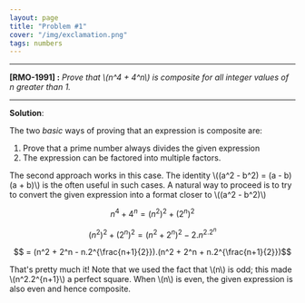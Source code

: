 ```yaml
---
layout: page
title: "Problem #1"
cover: "/img/exclamation.png"
tags: numbers
---
```


---

**[RMO-1991] :** *Prove that \\(n^4 + 4^n\\) is composite for all integer values of n greater than 1.*

---

**Solution**:

The two *basic* ways of proving that an expression is composite are:

1. Prove that a prime number always divides the given expression
2. The expression can be factored into multiple factors.

The second approach works in this case. The identity \\((a^2 - b^2) = (a - b)(a + b)\\) is the often useful in such cases. A natural way to proceed is to try to convert the given expression into a format closer to \\((a^2 - b^2)\\)

$$n^4 + 4^n = (n^2)^2 + (2^n)^2$$

$$(n^2)^2 + (2^n)^2 = (n^2 + 2^n)^2 - 2.n^2.2^n$$

$$ = (n^2 + 2^n - n.2^{\frac{n+1}{2}}).(n^2 + 2^n + n.2^{\frac{n+1}{2}})$$

That's pretty much it! Note that we used the fact that \\(n\\) is odd; this made \\(n^2.2^{n+1}\\) a perfect square. When \\(n\\) is even, the given expression is also even and hence composite.
